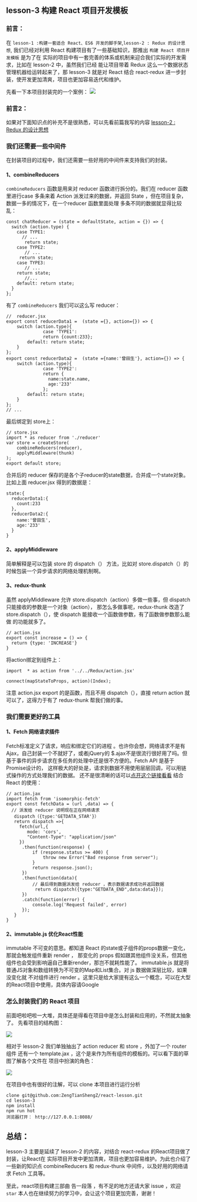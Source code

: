 ## lesson-3 构建 React 项目开发模板

### 前言：
在 `lesson-1 :构建一套适合 React、ES6 开发的脚手架`,`lesson-2 : Redux 的设计思想`,
我们已经对利用 React 构建项目有了一些基础知识，那推出 `构建 React 项目开发模板` 是为了在
实际的项目中有一套完善的体系或机制来迎合我们实际的开发需求，比如在 lesson-2 中，虽然我们已经
能让项目带着 Redux 这么一个数据状态管理机器给运转起来了，那 lesson-3 就是对 React 结合
react-redux 进一步封装，使开发更加清爽，项目也更加容易迭代和维护。

先看一下本项目封装完的一个案例：
![](./mdimg/demo3.gif)

### 前言2：
如果对下面知识点的补充不是很熟悉，可以先看前篇我写的内容 [lesson-2 : Redux 的设计思想](https://github.com/ZengTianShengZ/react-lesson/blob/master/lesson-2/README.md)

### 我们还需要一些中间件
在封装项目的过程中，我们还需要一些好用的中间件来支持我们的封装。
#### 1、combineReducers
`combineReducers` 函数是用来对 reducer 函数进行拆分的。我们在 reducer 函数里进行case 多条来着
Action 派发过来的数据，并返回 State ，但在项目复杂，数据一多的情况下，在一个reducer 函数里面处理
多条不同的数据就显得比较乱：
```
const chatReducer = (state = defaultState, action = {}) => {
  switch (action.type) {
    case TYPE1:
      // ...
       return state;
    case TYPE2:
       // ...
     return state;
    case TYPE3:
       // ...
    return state;
       //...
    default: return state;
  }
};
```
有了 `combineReducers` 我们可以这么写 reducer：
```
//  reducer.jsx
export const reducerData1 =  (state ={}, action={}) => {
    switch (action.type){
              case 'TYPE1':
              return {count:233};
        default: return state;
    }
};
export const reducerData2 =  (state ={name:'曾田生'}, action={}) => {
    switch (action.type){
              case 'TYPE2':
              return {
                name:state.name,
                age:'233'
              };
        default: return state;
    }
};
// ...
```
最后绑定到 store上：
```
// store.jsx
import * as reducer from './reducer'
var store = createStore(
    combineReducers(reducer),
    applyMiddleware(thunk)
);
export default store;
```
合并后的 reducer 保存的是各个子reducer的state数据，合并成一个state对象。比如上面 reducer.jsx 得到的数据是：
```
state:{
  reducerData1:{
    count:233
  },
  reducerData2:{
    name:'曾田生',
    age:'233'
  }
}
```

#### 2、applyMiddleware
简单解释是可以包装 store 的 dispatch（） 方法，比如对 store.dispatch（）的时候包装一个异步请求的网络处理机制啊。

#### 3、redux-thunk
虽然 applyMiddleware 允许 store.dispatch（action）多做一些事，但 dispatch 只能接收的参数是一个对象（action），
那怎么多做事呢，redux-thunk 改造了 store.dispatch（），使 dispatch 能接收一个函数做参数，有了函数做参数那么能做
的功能就多了。
```
// action.jsx
export const increase = () => {
  return {type: 'INCREASE'}
}
```
将action绑定到组件上：
```
import  * as action from '../../Redux/action.jsx'

connect(mapStateToProps, action)(Index);

```
注意 action.jsx export 的是函数，而且不用 dispatch（），直接 return action 就可以了，这得力于有了 redux-thunk
帮我们做的事。


### 我们需要更好的工具

#### 1、Fetch 网络请求插件
Fetch标准定义了请求，响应和绑定它们的进程 。也许你会想，网络请求不是有 Ajax，自己封装一个不就好了，或者jQuery的
$.ajax不是很流行很好用了吗。但基于事件的异步请求在多任务的处理中还是很不方便的。Fetch API 是基于 Promise设计的，
这样极大的好处是，请求到数据不用使用层层回调，可以用链式操作的方式处理我们的数据。
还不是很清晰的话可以[点开这个链接看看](https://github.com/camsong/blog/issues/2)
结合 React 的使用：
```
// action.jax
import fetch from 'isomorphic-fetch'  
export const fetchData = (url ,data) => {
  // 派发给 reducer 说明现在正在网络请求
   dispatch（{type:'GETDATA_STAR'}）
   return dispatch =>{
     fetch(url,{
        mode: 'cors',
        "Content-Type": "application/json"
     })
      .then(function(response) {
          if (response.status >= 400) {
              throw new Error("Bad response from server");
          }
          return response.json();
      })
      .then(function(data){
          // 最后得到数据派发给 reducer ，表示数据请求成功并返回数据
           return dispatch({type:"GETDATA_END",data:data}});
      })
      .catch(function(error) {
          console.log('Request failed', error)
      });
   }
}
```

#### 2、immutable.js 优化React性能
immutable 不可变的意思。都知道 React 的state或子组件的props数据一变化，那就会触发组件重新 render ，
那变化的 props 假如跟其他组件没关系，但其他组件也会受到影响逼自己重新render，那岂不就耗性能了。
immutable.js 就是将普通JS对象和数组转换为不可变的Map和List集合。对 js 数据做深层比较，如果没变化就
不对组件进行 render 。这里只是给大家提有这么一个概念，可以在大型的React项目中使用，具体内容请Google


### 怎么封装我们的 React 项目
前面吧啦吧啦一大堆，具体还是得看在项目中是怎么封装和应用的，不然就太抽象了。
先看项目的结构图：

![](./mdimg/img1.png)

相对于 lesson-2 我们单独抽出了 action reducer 和 store ，外加了一个 router组件
还有一个 template.jax ，这个是来作为所有组件的模板的。可以看下面的草图了解各个文件在
项目中扮演的角色：

![](./mdimg/img2.png)

在项目中也有很好的注解，可以 clone 本项目进行运行分析
```
clone git@github.com:ZengTianShengZ/react-lesson.git
cd lesson-3
npm install
npm run hot
浏览器打开： http://127.0.0.1:8088/
```

## 总结：
lesson-3 主要是延续了 lesson-2 的内容，对结合 react-redux 的React项目做了封装，让React在
实际项目开发中更加清爽，项目也更加容易维护。为此也介绍了一些新的知识点 combineReducers 和 redux-thunk
中间件，以及好用的网络请求 Fetch 工具等。

至此，react项目构建三部曲 告一段落 ，有不足的地方还请大家 issue ，欢迎 `star`
本人也在继续努力的学习中，会让这个项目更加完善，谢谢！
